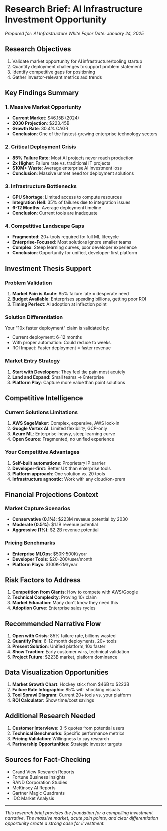 # Research Brief: AI Infrastructure Investment Opportunity
*Prepared for: AI Infrastructure White Paper*
*Date: January 24, 2025*

## Research Objectives
1. Validate market opportunity for AI infrastructure/tooling startup
2. Quantify deployment challenges to support problem statement
3. Identify competitive gaps for positioning
4. Gather investor-relevant metrics and trends

## Key Findings Summary

### 1. Massive Market Opportunity
- **Current Market**: $46.15B (2024)
- **2030 Projection**: $223.45B 
- **Growth Rate**: 30.4% CAGR
- **Conclusion**: One of the fastest-growing enterprise technology sectors

### 2. Critical Deployment Crisis
- **85% Failure Rate**: Most AI projects never reach production
- **2x Higher**: Failure rate vs. traditional IT projects
- **$10M+ Waste**: Average enterprise AI investment loss
- **Conclusion**: Massive unmet need for deployment solutions

### 3. Infrastructure Bottlenecks
- **GPU Shortage**: Limited access to compute resources
- **Integration Hell**: 35% of failures due to integration issues
- **6-12 Months**: Average deployment timeline
- **Conclusion**: Current tools are inadequate

### 4. Competitive Landscape Gaps
- **Fragmented**: 20+ tools required for full ML lifecycle
- **Enterprise-Focused**: Most solutions ignore smaller teams
- **Complex**: Steep learning curves, poor developer experience
- **Conclusion**: Opportunity for unified, developer-first platform

## Investment Thesis Support

### Problem Validation
1. **Market Pain is Acute**: 85% failure rate = desperate need
2. **Budget Available**: Enterprises spending billions, getting poor ROI
3. **Timing Perfect**: AI adoption at inflection point

### Solution Differentiation
Your "10x faster deployment" claim is validated by:
- Current deployment: 6-12 months
- With proper automation: Could reduce to weeks
- ROI Impact: Faster deployment = faster revenue

### Market Entry Strategy
1. **Start with Developers**: They feel the pain most acutely
2. **Land and Expand**: Small teams → Enterprise
3. **Platform Play**: Capture more value than point solutions

## Competitive Intelligence

### Current Solutions Limitations
1. **AWS SageMaker**: Complex, expensive, AWS lock-in
2. **Google Vertex AI**: Limited flexibility, GCP-only
3. **Azure ML**: Enterprise-heavy, steep learning curve
4. **Open Source**: Fragmented, no unified experience

### Your Competitive Advantages
1. **Self-built automations**: Proprietary IP barrier
2. **Developer-first**: Better UX than enterprise tools
3. **Platform approach**: One solution vs. 20 tools
4. **Infrastructure agnostic**: Work with any cloud/on-prem

## Financial Projections Context

### Market Capture Scenarios
- **Conservative (0.1%)**: $223M revenue potential by 2030
- **Moderate (0.5%)**: $1.1B revenue potential
- **Aggressive (1%)**: $2.2B revenue potential

### Pricing Benchmarks
- **Enterprise MLOps**: $50K-500K/year
- **Developer Tools**: $20-200/user/month
- **Platform Plays**: $100K-2M/year

## Risk Factors to Address

1. **Competition from Giants**: How to compete with AWS/Google
2. **Technical Complexity**: Proving 10x claim
3. **Market Education**: Many don't know they need this
4. **Adoption Curve**: Enterprise sales cycles

## Recommended Narrative Flow

1. **Open with Crisis**: 85% failure rate, billions wasted
2. **Quantify Pain**: 6-12 month deployments, 20+ tools
3. **Present Solution**: Unified platform, 10x faster
4. **Show Traction**: Early customer wins, technical validation
5. **Project Future**: $223B market, platform dominance

## Data Visualization Opportunities

1. **Market Growth Chart**: Hockey stick from $46B to $223B
2. **Failure Rate Infographic**: 85% with shocking visuals
3. **Tool Sprawl Diagram**: Current 20+ tools vs. your platform
4. **ROI Calculator**: Show time/cost savings

## Additional Research Needed

1. **Customer Interviews**: 3-5 quotes from potential users
2. **Technical Benchmarks**: Specific performance metrics
3. **Pricing Validation**: Willingness to pay research
4. **Partnership Opportunities**: Strategic investor targets

## Sources for Fact-Checking
- Grand View Research Reports
- Fortune Business Insights
- RAND Corporation Studies
- McKinsey AI Reports
- Gartner Magic Quadrants
- IDC Market Analysis

---
*This research brief provides the foundation for a compelling investment narrative. The massive market, acute pain points, and clear differentiation opportunity create a strong case for investment.*